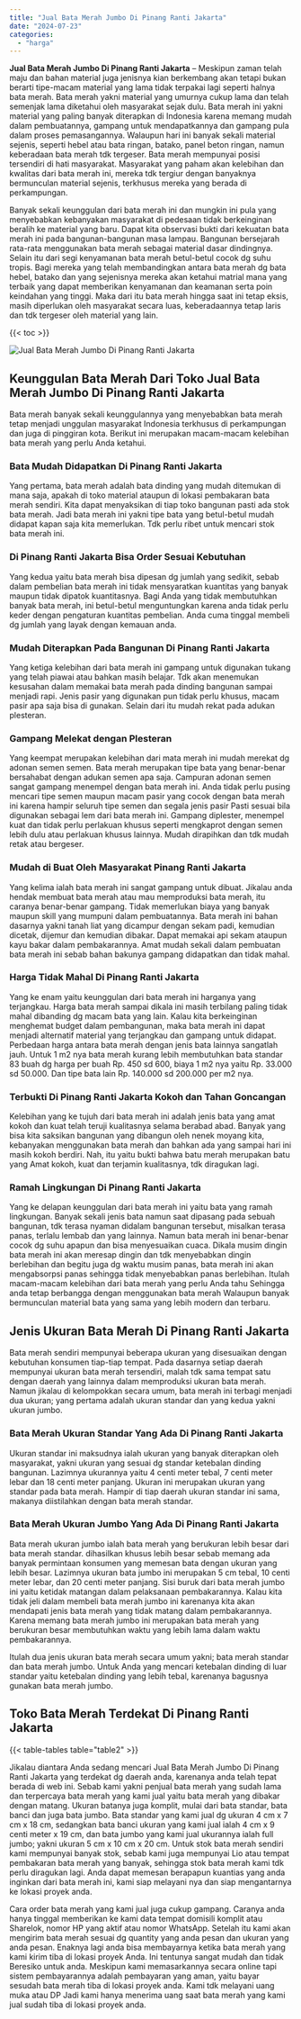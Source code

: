 ```yaml
---
title: "Jual Bata Merah Jumbo Di Pinang Ranti Jakarta"
date: "2024-07-23"
categories: 
  - "harga"
---
```


**Jual Bata Merah Jumbo Di Pinang Ranti Jakarta** – Meskipun zaman telah maju dan bahan material juga jenisnya kian berkembang akan tetapi bukan berarti tipe-macam material yang lama tidak terpakai lagi seperti halnya bata merah. Bata merah yakni material yang umurnya cukup lama dan telah semenjak lama diketahui oleh masyarakat sejak dulu. Bata merah ini yakni material yang paling banyak diterapkan di Indonesia karena memang mudah dalam pembuatannya, gampang untuk mendapatkannya dan gampang pula dalam proses pemasangannya. Walaupun hari ini banyak sekali material sejenis, seperti hebel atau bata ringan, batako, panel beton ringan, namun keberadaan bata merah tdk tergeser. Bata merah mempunyai posisi tersendiri di hati masyarakat. Masyarakat yang paham akan kelebihan dan kwalitas dari bata merah ini, mereka tdk tergiur dengan banyaknya bermunculan material sejenis, terkhusus mereka yang berada di perkampungan.

Banyak sekali keunggulan dari bata merah ini dan mungkin ini pula yang menyebabkan kebanyakan masyarakat di pedesaan tidak berkeinginan beralih ke material yang baru. Dapat kita observasi bukti dari kekuatan bata merah ini pada bangunan-bangunan masa lampau. Bangunan bersejarah rata-rata menggunakan bata merah sebagai material dasar dindingnya. Selain itu dari segi kenyamanan bata merah betul-betul cocok dg suhu tropis. Bagi mereka yang telah membandingkan antara bata merah dg bata hebel, batako dan yang sejenisnya mereka akan ketahui matrial mana yang terbaik yang dapat memberikan kenyamanan dan keamanan serta poin keindahan yang tinggi. Maka dari itu bata merah hingga saat ini tetap eksis, masih diperlukan oleh masyarakat secara luas, keberadaannya tetap laris dan tdk tergeser oleh material yang lain.

{{< toc >}}

![Jual Bata Merah Jumbo Di Pinang Ranti Jakarta](/images/jual-bata-merah-07.png)

## Keunggulan Bata Merah Dari Toko Jual Bata Merah Jumbo Di Pinang Ranti Jakarta

Bata merah banyak sekali keunggulannya yang menyebabkan bata merah tetap menjadi unggulan masyarakat Indonesia terkhusus di perkampungan dan juga di pinggiran kota. Berikut ini merupakan macam-macam kelebihan bata merah yang perlu Anda ketahui.

### Bata Mudah Didapatkan Di Pinang Ranti Jakarta

Yang pertama, bata merah adalah bata dinding yang mudah ditemukan di mana saja, apakah di toko material ataupun di lokasi pembakaran bata merah sendiri. Kita dapat menyaksikan di tiap toko bangunan pasti ada stok bata merah. Jadi bata merah ini yakni tipe bata yang betul-betul mudah didapat kapan saja kita memerlukan. Tdk perlu ribet untuk mencari stok bata merah ini.

### Di Pinang Ranti Jakarta Bisa Order Sesuai Kebutuhan

Yang kedua yaitu bata merah bisa dipesan dg jumlah yang sedikit, sebab dalam pembelian bata merah ini tidak mensyaratkan kuantitas yang banyak maupun tidak dipatok kuantitasnya. Bagi Anda yang tidak membutuhkan banyak bata merah, ini betul-betul menguntungkan karena anda tidak perlu keder dengan pengaturan kuantitas pembelian. Anda cuma tinggal membeli dg jumlah yang layak dengan kemauan anda.

### Mudah Diterapkan Pada Bangunan Di Pinang Ranti Jakarta

Yang ketiga kelebihan dari bata merah ini gampang untuk digunakan tukang yang telah piawai atau bahkan masih belajar. Tdk akan menemukan kesusahan dalam memakai bata merah pada dinding bangunan sampai menjadi rapi. Jenis pasir yang digunakan pun tidak perlu khusus, macam pasir apa saja bisa di gunakan. Selain dari itu mudah rekat pada adukan plesteran.

### Gampang Melekat dengan Plesteran

Yang keempat merupakan kelebihan dari mata merah ini mudah merekat dg adonan semen semen. Bata merah merupakan tipe bata yang benar-benar bersahabat dengan adukan semen apa saja. Campuran adonan semen sangat gampang menempel dengan bata merah ini. Anda tidak perlu pusing mencari tipe semen maupun macam pasir yang cocok dengan bata merah ini karena hampir seluruh tipe semen dan segala jenis pasir Pasti sesuai bila digunakan sebagai lem dari bata merah ini. Gampang diplester, menempel kuat dan tidak perlu perlakuan khusus seperti mengkaprot dengan semen lebih dulu atau perlakuan khusus lainnya. Mudah dirapihkan dan tdk mudah retak atau bergeser.

### Mudah di Buat Oleh Masyarakat Pinang Ranti Jakarta

Yang kelima ialah bata merah ini sangat gampang untuk dibuat. Jikalau anda hendak membuat bata merah atau mau memproduksi bata merah, itu caranya benar-benar gampang. Tidak memerlukan biaya yang banyak maupun skill yang mumpuni dalam pembuatannya. Bata merah ini bahan dasarnya yakni tanah liat yang dicampur dengan sekam padi, kemudian dicetak, dijemur dan kemudian dibakar. Dapat memakai api sekam ataupun kayu bakar dalam pembakarannya. Amat mudah sekali dalam pembuatan bata merah ini sebab bahan bakunya gampang didapatkan dan tidak mahal.

### Harga Tidak Mahal Di Pinang Ranti Jakarta

Yang ke enam yaitu keunggulan dari bata merah ini harganya yang terjangkau. Harga bata merah sampai dikala ini masih terbilang paling tidak mahal dibanding dg macam bata yang lain. Kalau kita berkeinginan menghemat budget dalam pembangunan, maka bata merah ini dapat menjadi alternatif material yang terjangkau dan gampang untuk didapat. Perbedaan harga antara bata merah dengan jenis bata lainnya sangatlah jauh. Untuk 1 m2 nya bata merah kurang lebih membutuhkan bata standar 83 buah dg harga per buah Rp. 450 sd 600, biaya 1 m2 nya yaitu Rp. 33.000 sd 50.000. Dan tipe bata lain Rp. 140.000 sd 200.000 per m2 nya.

### Terbukti Di Pinang Ranti Jakarta Kokoh dan Tahan Goncangan

Kelebihan yang ke tujuh dari bata merah ini adalah jenis bata yang amat kokoh dan kuat telah teruji kualitasnya selama berabad abad. Banyak yang bisa kita saksikan bangunan yang dibangun oleh nenek moyang kita, kebanyakan menggunakan bata merah dan bahkan ada yang sampai hari ini masih kokoh berdiri. Nah, itu yaitu bukti bahwa batu merah merupakan batu yang Amat kokoh, kuat dan terjamin kualitasnya, tdk diragukan lagi.

### Ramah Lingkungan Di Pinang Ranti Jakarta

Yang ke delapan keunggulan dari bata merah ini yaitu bata yang ramah lingkungan. Banyak sekali jenis bata namun saat dipasang pada sebuah bangunan, tdk terasa nyaman didalam bangunan tersebut, misalkan terasa panas, terlalu lembab dan yang lainnya. Namun bata merah ini benar-benar cocok dg suhu apapun dan bisa menyesuaikan cuaca. Dikala musim dingin bata merah ini akan meresap dingin dan tdk menyebabkan dingin berlebihan dan begitu juga dg waktu musim panas, bata merah ini akan mengabsorpsi panas sehingga tidak menyebabkan panas berlebihan. Itulah macam-macam kelebihan dari bata merah yang perlu Anda tahu Sehingga anda tetap berbangga dengan menggunakan bata merah Walaupun banyak bermunculan material bata yang sama yang lebih modern dan terbaru.

## Jenis Ukuran Bata Merah Di Pinang Ranti Jakarta

Bata merah sendiri mempunyai beberapa ukuran yang disesuaikan dengan kebutuhan konsumen tiap-tiap tempat. Pada dasarnya setiap daerah mempunyai ukuran bata merah tersendiri, malah tdk sama tempat satu dengan daerah yang lainnya dalam memproduksi ukuran bata merah. Namun jikalau di kelompokkan secara umum, bata merah ini terbagi menjadi dua ukuran; yang pertama adalah ukuran standar dan yang kedua yakni ukuran jumbo.

### Bata Merah Ukuran Standar Yang Ada Di Pinang Ranti Jakarta

Ukuran standar ini maksudnya ialah ukuran yang banyak diterapkan oleh masyarakat, yakni ukuran yang sesuai dg standar ketebalan dinding bangunan. Lazimnya ukurannya yaitu 4 centi meter tebal, 7 centi meter lebar dan 18 centi meter panjang. Ukuran ini merupakan ukuran yang standar pada bata merah. Hampir di tiap daerah ukuran standar ini sama, makanya diistilahkan dengan bata merah standar.

### Bata Merah Ukuran Jumbo Yang Ada Di Pinang Ranti Jakarta

Bata merah ukuran jumbo ialah bata merah yang berukuran lebih besar dari bata merah standar. dihasilkan khusus lebih besar sebab memang ada banyak permintaan konsumen yang memesan bata dengan ukuran yang lebih besar. Lazimnya ukuran bata jumbo ini merupakan 5 cm tebal, 10 centi meter lebar, dan 20 centi meter panjang. Sisi buruk dari bata merah jumbo ini yaitu ketidak matangan dalam pelaksanaan pembakarannya. Kalau kita tidak jeli dalam membeli bata merah jumbo ini karenanya kita akan mendapati jenis bata merah yang tidak matang dalam pembakarannya. Karena memang bata merah jumbo ini merupakan bata merah yang berukuran besar membutuhkan waktu yang lebih lama dalam waktu pembakarannya.

Itulah dua jenis ukuran bata merah secara umum yakni; bata merah standar dan bata merah jumbo. Untuk Anda yang mencari ketebalan dinding di luar standar yaitu ketebalan dinding yang lebih tebal, karenanya bagusnya gunakan bata merah jumbo.

## Toko Bata Merah Terdekat Di Pinang Ranti Jakarta

{{< table-tables table="table2" >}}

Jikalau diantara Anda sedang mencari Jual Bata Merah Jumbo Di Pinang Ranti Jakarta yang terdekat dg daerah anda, karenanya anda telah tepat berada di web ini. Sebab kami yakni penjual bata merah yang sudah lama dan terpercaya bata merah yang kami jual yaitu bata merah yang dibakar dengan matang. Ukuran batanya juga komplit, mulai dari bata standar, bata banci dan juga bata jumbo. Bata standar yang kami jual dg ukuran 4 cm x 7 cm x 18 cm, sedangkan bata banci ukuran yang kami jual ialah 4 cm x 9 centi meter x 19 cm, dan bata jumbo yang kami jual ukurannya ialah full jumbo; yakni ukuran 5 cm x 10 cm x 20 cm. Untuk stok bata merah sendiri kami mempunyai banyak stok, sebab kami juga mempunyai Lio atau tempat pembakaran bata merah yang banyak, sehingga stok bata merah kami tdk perlu diragukan lagi. Anda dapat memesan berapapun kuantias yang anda inginkan dari bata merah ini, kami siap melayani nya dan siap mengantarnya ke lokasi proyek anda.

Cara order bata merah yang kami jual juga cukup gampang. Caranya anda hanya tinggal memberikan ke kami data tempat domisili komplit atau Sharelok, nomor HP yang aktif atau nomor WhatsApp. Setelah itu kami akan mengirim bata merah sesuai dg quantity yang anda pesan dan ukuran yang anda pesan. Enaknya lagi anda bisa membayarnya ketika bata merah yang kami kirim tiba di lokasi proyek Anda. Ini tentunya sangat mudah dan tidak Beresiko untuk anda. Meskipun kami memasarkannya secara online tapi sistem pembayarannya adalah pembayaran yang aman, yaitu bayar sesudah bata merah tiba di lokasi proyek anda. Kami tdk melayani uang muka atau DP Jadi kami hanya menerima uang saat bata merah yang kami jual sudah tiba di lokasi proyek anda.
